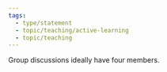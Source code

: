 ```yaml
---
tags:
  - type/statement
  - topic/teaching/active-learning
  - topic/teaching
---
```

Group discussions ideally have four members.